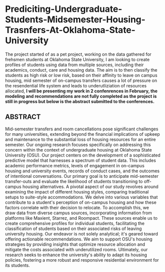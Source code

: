 # Prediciting-Undergraduate-Students-Midsemester-Housing-Trasnfers-At-Oklahoma-State-University

The project started of as a pet project, working on the data gathered for frehsmen students at Oklahoma State University, I am looking to create profiles of students using data from multiple sources, including their academics, conduct, care and housing data. The aim is to then classify the students as high risk or low risk, based on their affinity to leave on campus housing, mid semester of on-campus transfers causes a lot of pressure on the resendential life system and leads to underutliziation of resources allocated, **I will be presenting my work in 2 confenrences in February, the modeling and recommendations are not fully completed as the project is still in progress but below is the abstract submitted to the conferences.**


## ABSTRACT

Mid-semester transfers and room cancellations pose significant challenges for many universities, extending beyond the financial implications of upkeep and maintenance to the substantial loss of housing resources for an entire semester. Our ongoing research focuses specifically on addressing this concern within the context of undergraduate housing at Oklahoma State University (OSU). Our project centers on the development of a sophisticated predictive model that harnesses a spectrum of student data. This includes academic performance metrics, levels of engagement in on-campus housing and university events, records of conduct cases, and the outcomes of intentional conversations. Our primary goal is to anticipate mid-semester transfer-outs and evaluate the likelihood of students transitioning to off-campus housing alternatives. A pivotal aspect of our study revolves around examining the impact of different housing styles, comparing traditional setups to suite-style accommodations. We delve into various variables that contribute to a student's perception of on-campus housing and how these factors correlate with their decision to relocate. To accomplish this, we draw data from diverse campus sources, incorporating information from platforms like Maxient, Starrez, and Roompact. These sources enable us to create comprehensive profiles for individual students, facilitating the classification of students based on their associated risks of leaving university housing. Our endeavor is not solely analytical; it's geared toward offering actionable recommendations. We aim to support OSU's housing strategies by providing insights that optimize resource allocation and mitigate the costs associated with underutilized rooms. Ultimately, our research seeks to enhance the university's ability to adapt its housing policies, fostering a more robust and responsive residential environment for its students.



